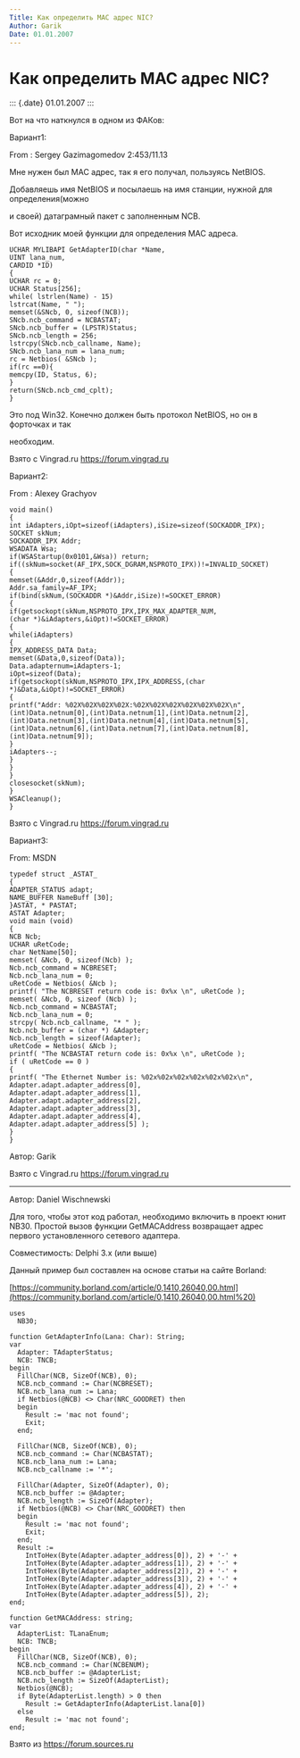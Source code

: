 ```yaml
---
Title: Как определить MAC адрес NIC?
Author: Garik
Date: 01.01.2007
---
```



Как определить MAC адрес NIC?
=============================

::: {.date}
01.01.2007
:::

Вот на что наткнулся в одном из ФАКов:

Вариант1:

From : Sergey Gazimagomedov 2:453/11.13

Мне нужен был МАС адpес, так я его получал, пользуясь NetBIOS.

Добавляешь имя NetBIOS и посылаешь на имя станции, нужной для
опpеделения(можно

и своей) датагpамный пакет с заполненным NCB.

Вот исходник моей функции для опpеделения МАС адpеса.

    UCHAR MYLIBAPI GetAdapterID(char *Name,
    UINT lana_num,
    CARDID *ID)
    {
    UCHAR rc = 0;
    UCHAR Status[256];
    while( lstrlen(Name) - 15)
    lstrcat(Name, " ");
    memset(&SNcb, 0, sizeof(NCB));
    SNcb.ncb_command = NCBASTAT;
    SNcb.ncb_buffer = (LPSTR)Status;
    SNcb.ncb_length = 256;
    lstrcpy(SNcb.ncb_callname, Name);
    SNcb.ncb_lana_num = lana_num;
    rc = Netbios( &SNcb );
    if(rc ==0){
    memcpy(ID, Status, 6);
    }
    return(SNcb.ncb_cmd_cplt);
    }

Это под Win32. Конечно должен быть пpотокол NetBIOS, но он в фоpточках и
так

необходим.

Взято с Vingrad.ru <https://forum.vingrad.ru>

Вариант2:

From : Alexey Grachyov

    void main()
    {
    int iAdapters,iOpt=sizeof(iAdapters),iSize=sizeof(SOCKADDR_IPX);
    SOCKET skNum;
    SOCKADDR_IPX Addr;
    WSADATA Wsa;
    if(WSAStartup(0x0101,&Wsa)) return;
    if((skNum=socket(AF_IPX,SOCK_DGRAM,NSPROTO_IPX))!=INVALID_SOCKET)
    {
    memset(&Addr,0,sizeof(Addr));
    Addr.sa_family=AF_IPX;
    if(bind(skNum,(SOCKADDR *)&Addr,iSize)!=SOCKET_ERROR)
    {
    if(getsockopt(skNum,NSPROTO_IPX,IPX_MAX_ADAPTER_NUM,
    (char *)&iAdapters,&iOpt)!=SOCKET_ERROR)
    {
    while(iAdapters)
    {
    IPX_ADDRESS_DATA Data;
    memset(&Data,0,sizeof(Data));
    Data.adapternum=iAdapters-1;
    iOpt=sizeof(Data);
    if(getsockopt(skNum,NSPROTO_IPX,IPX_ADDRESS,(char
    *)&Data,&iOpt)!=SOCKET_ERROR)
    {
    printf("Addr: %02X%02X%02X%02X:%02X%02X%02X%02X%02X%02X\n",
    (int)Data.netnum[0],(int)Data.netnum[1],(int)Data.netnum[2],
    (int)Data.netnum[3],(int)Data.netnum[4],(int)Data.netnum[5],
    (int)Data.netnum[6],(int)Data.netnum[7],(int)Data.netnum[8],
    (int)Data.netnum[9]);
    }
    iAdapters--;
    }
    }
    }
    closesocket(skNum);
    }
    WSACleanup();
    }

Взято с Vingrad.ru <https://forum.vingrad.ru>

Вариант3:

From: MSDN

    typedef struct _ASTAT_
    {
    ADAPTER_STATUS adapt;
    NAME_BUFFER NameBuff [30];
    }ASTAT, * PASTAT;
    ASTAT Adapter;
    void main (void)
    {
    NCB Ncb;
    UCHAR uRetCode;
    char NetName[50];
    memset( &Ncb, 0, sizeof(Ncb) );
    Ncb.ncb_command = NCBRESET;
    Ncb.ncb_lana_num = 0;
    uRetCode = Netbios( &Ncb );
    printf( "The NCBRESET return code is: 0x%x \n", uRetCode );
    memset( &Ncb, 0, sizeof (Ncb) );
    Ncb.ncb_command = NCBASTAT;
    Ncb.ncb_lana_num = 0;
    strcpy( Ncb.ncb_callname, "* " );
    Ncb.ncb_buffer = (char *) &Adapter;
    Ncb.ncb_length = sizeof(Adapter);
    uRetCode = Netbios( &Ncb );
    printf( "The NCBASTAT return code is: 0x%x \n", uRetCode );
    if ( uRetCode == 0 )
    {
    printf( "The Ethernet Number is: %02x%02x%02x%02x%02x%02x\n",
    Adapter.adapt.adapter_address[0],
    Adapter.adapt.adapter_address[1],
    Adapter.adapt.adapter_address[2],
    Adapter.adapt.adapter_address[3],
    Adapter.adapt.adapter_address[4],
    Adapter.adapt.adapter_address[5] );
    }
    }

Автор: Garik

Взято с Vingrad.ru <https://forum.vingrad.ru>

------------------------------------------------------------------------

Автор: Daniel Wischnewski

Для того, чтобы этот код работал, необходимо включить в проект юнит
NB30. Простой вызов функции GetMACAddress возвращает адрес первого
установленного сетевого адаптера.

Совместимость: Delphi 3.x (или выше)

Данный пример был составлен на основе статьи на сайте  Borland:

[https://community.borland.com/article/0,1410,26040,00.html](https://community.borland.com/article/0,1410,26040,00.html%20)

    uses 
      NB30; 
     
    function GetAdapterInfo(Lana: Char): String; 
    var 
      Adapter: TAdapterStatus; 
      NCB: TNCB; 
    begin 
      FillChar(NCB, SizeOf(NCB), 0); 
      NCB.ncb_command := Char(NCBRESET); 
      NCB.ncb_lana_num := Lana; 
      if Netbios(@NCB) <> Char(NRC_GOODRET) then 
      begin 
        Result := 'mac not found'; 
        Exit; 
      end; 
     
      FillChar(NCB, SizeOf(NCB), 0); 
      NCB.ncb_command := Char(NCBASTAT); 
      NCB.ncb_lana_num := Lana; 
      NCB.ncb_callname := '*'; 
     
      FillChar(Adapter, SizeOf(Adapter), 0); 
      NCB.ncb_buffer := @Adapter; 
      NCB.ncb_length := SizeOf(Adapter); 
      if Netbios(@NCB) <> Char(NRC_GOODRET) then 
      begin 
        Result := 'mac not found'; 
        Exit; 
      end; 
      Result := 
        IntToHex(Byte(Adapter.adapter_address[0]), 2) + '-' + 
        IntToHex(Byte(Adapter.adapter_address[1]), 2) + '-' + 
        IntToHex(Byte(Adapter.adapter_address[2]), 2) + '-' + 
        IntToHex(Byte(Adapter.adapter_address[3]), 2) + '-' + 
        IntToHex(Byte(Adapter.adapter_address[4]), 2) + '-' + 
        IntToHex(Byte(Adapter.adapter_address[5]), 2); 
    end; 
     
    function GetMACAddress: string; 
    var 
      AdapterList: TLanaEnum; 
      NCB: TNCB; 
    begin 
      FillChar(NCB, SizeOf(NCB), 0); 
      NCB.ncb_command := Char(NCBENUM); 
      NCB.ncb_buffer := @AdapterList; 
      NCB.ncb_length := SizeOf(AdapterList); 
      Netbios(@NCB); 
      if Byte(AdapterList.length) > 0 then 
        Result := GetAdapterInfo(AdapterList.lana[0]) 
      else 
        Result := 'mac not found'; 
    end; 

Взято из <https://forum.sources.ru>
